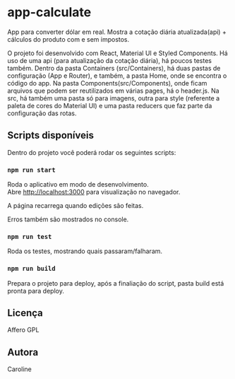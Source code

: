 # app-calculate
App para converter dólar em real. Mostra a cotação diária atualizada(api) + cálculos do produto com e sem impostos.

O projeto foi desenvolvido com React, Material UI e Styled Components. Há uso de uma api (para atualização da cotação diária), há poucos testes também. 
Dentro da pasta Containers (src/Containers), há duas pastas de configuração (App e Router), e também, a pasta Home, onde se encontra o código do app. Na pasta Components(src/Components), onde ficam arquivos que podem ser reutilizados em várias pages, há o header.js. Na src, há também uma pasta só para imagens, outra para style (referente a paleta de cores do Material UI) e uma pasta reducers que faz parte da configuração das rotas.


## Scripts disponíveis

Dentro do projeto você poderá rodar os seguintes scripts:

### `npm run start`

Roda o aplicativo em modo de desenvolvimento.<br />
Abre [http://localhost:3000](http://localhost:3000) para visualização no navegador.

A página recarrega quando edições são feitas.<br />

Erros também são mostrados no console.

### `npm run test`

Roda os testes, mostrando quais passaram/falharam.

### `npm run build`

Prepara o projeto para deploy, após a finaliação do script, pasta build está pronta para deploy.<br />

## Licença
Affero GPL

## Autora
Caroline
